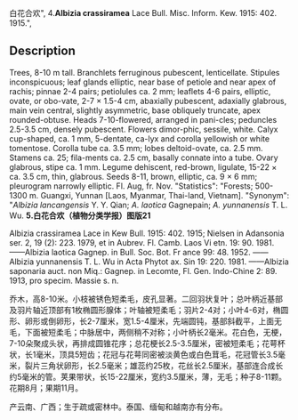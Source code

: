 白花合欢",
4.**Albizia crassiramea** Lace Bull. Misc. Inform. Kew. 1915: 402. 1915.",

## Description
Trees, 8-10 m tall. Branchlets ferruginous pubescent, lenticellate. Stipules inconspicuous; leaf glands elliptic, near base of petiole and near apex of rachis; pinnae 2-4 pairs; petiolules ca. 2 mm; leaflets 4-6 pairs, elliptic, ovate, or obo-vate, 2-7 × 1.5-4 cm, abaxially pubescent, adaxially glabrous, main vein central, slightly asymmetric, base obliquely truncate, apex rounded-obtuse. Heads 7-10-flowered, arranged in pani-cles; peduncles 2.5-3.5 cm, densely pubescent. Flowers dimor-phic, sessile, white. Calyx cup-shaped, ca. 1 mm, 5-dentate, ca-lyx and corolla yellowish or white tomentose. Corolla tube ca. 3.5 mm; lobes deltoid-ovate, ca. 2.5 mm. Stamens ca. 25; fila-ments ca. 2.5 cm, basally connate into a tube. Ovary glabrous, stipe ca. 1 mm. Legume dehiscent, red-brown, ligulate, 15-22 × ca. 3.5 cm, thin, glabrous. Seeds 8-11, brown, elliptic, ca. 9 × 6 mm; pleurogram narrowly elliptic. Fl. Aug, fr. Nov.
  "Statistics": "Forests; 500-1300 m. Guangxi, Yunnan [Laos, Myanmar, Thai-land, Vietnam].
  "Synonym": "*Albizia lancangensis* Y. Y. Qian; *A. laotica* Gagnepain; *A. yunnanensis* T. L. Wu.
**5.白花合欢（植物分类学报）图版21**

Albizia crassiramea Lace in Kew Bull. 1915: 402. 1915; Nielsen in Adansonia ser. 2, 19 (2): 223. 1979, et in Aubrev. Fl. Camb. Laos Vi etn. 19: 90. 1981.——Albizia laotica Gagnep. in Bull. Soc. Bot. Fr ance 99: 48. 1952. ——Albizia yunnanensis T. L. Wu in Acta Phytot ax. Sin 19: 220. 1981. ——Albizia saponaria auct. non Miq.: Gagnep. in Lecomte, Fl. Gen. Indo-Chine 2: 89. 1913, pro specim. Massie s. n.

乔木，高8-10米。小枝被锈色短柔毛，皮孔显著。二回羽状复叶；总叶柄近基部及羽片轴近顶部有1枚椭圆形腺体；叶轴被短柔毛；羽片2-4对；小叶4-6对，椭圆形、卵形或倒卵形，长2-7厘米，宽1.5-4厘米，先端圆钝，基部斜截平，上面无毛，下面被短柔毛；中脉居中，两侧稍不对称；小叶柄长2毫米。花白色，无梗，7-10朵聚成头状，再排成圆锥花序；总花梗长2.5-3.5厘米，密被短柔毛；花萼杯状，长1毫米，顶具5短齿；花冠与花萼同密被淡黄色或白色茸毛，花冠管长3.5毫米，裂片三角状卵形，长2.5毫米；雄蕊约25枚，花丝长2.5厘米，基部连合成长约5毫米的管。荚果带状，长15-22厘米，宽约3.5厘米，薄，无毛；种子8-11颗。花期8月；果期11月。

产云南、广西；生于疏或密林中。泰国、缅甸和越南亦有分布。
